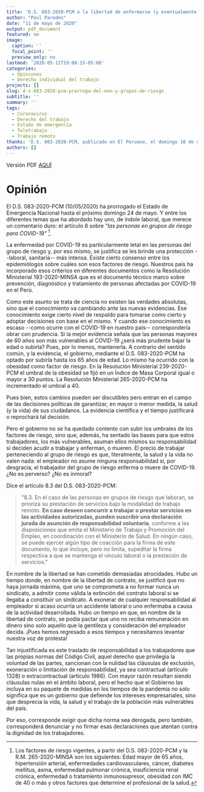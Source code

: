 ```yaml
---
title: 'D.S. 083-2020-PCM o la libertad de enfermarse (y eventualmente morir) sin responsabilidad para el empleador, en nombre de la libertad de contrato'
author: "Paul Paredes"
date: "11 de mayo de 2020"
output: pdf_document
featured: no
image:
  caption: ''
  focal_point: ''
  preview_only: no
lastmod: '2020-05-11T19:08:15-05:00'
categories:
  - Opiniones
  - Derecho individual del trabajo
projects: []
slug: d-s-083-2020-pcm-prorroga-del-een-y-grupos-de-riesgo
subtitle: ''
summary: ''
tags:
  - Coronavirus
  - Derecho del trabajo
  - Estado de emergencia
  - Teletrabajo
  - Trabajo remoto
thanks: 'D.S. 083-2020-PCM, publicado en El Peruano, el domingo 10 de mayo de 2020. Fe de erratas, publicada el lunes 11 de mayo de 2020.'
authors: []
---
```


Versión PDF [AQUÍ](/pdf/d-s-083-2020-pcm-prorroga-del-een-y-grupos-de-riesgo.pdf)

# Opinión

El D.S. 083-2020-PCM (10/05/2020) ha prorrogado el Estado de Emergencia Nacional hasta el próximo domingo 24 de mayo. Y entre los diferentes temas que ha abordado hay uno, de índole laboral, que merece un comentario duro: el artículo 8 sobre *"las personas en grupos de riesgo para COVID-19"* [^1].

[^1]: Los factores de riesgo vigentes, a partir del D.S. 083-2020-PCM y la R.M. 265-2020-MINSA son los siguientes: Edad mayor de 65 años, hipertensión arterial, enfermedades cardiovasculares, cáncer, diabetes mellitus, asma, enfermedad pulmonar crónica, insuficiencia renal crónica, enfermedad o tratamiento inmunosupresor, obesidad con IMC de 40 o más y otros factores que determine el profesional de la salud.

La enfermedad por COVID-19 es particularmente letal en las personas del grupo de riesgo y, por eso mismo, se justifica se les brinde una protección --laboral, sanitaria-- más intensa. Existe cierto consenso entre los epidemiólogos sobre cuáles son esos factores de riesgo. Nuestros país ha incorporado esos criterios en diferentes documentos como la Resolución Ministerial 193-2020-MINSA que es el documento técnico marco sobre prevención, diagnóstico y tratamiento de personas afectadas por COVID-19 en el Perú.

Como este asunto se trata de ciencia no existen las verdades absolutas, sino que el conocimiento va cambiando ante las nuevas evidencias. Ese conocimiento exige cierto nivel de respaldo para tomarse como cierto y adoptar decisiones con base en el mismo. Y cuando ese conocimiento es escaso --como ocurre con el COVID-19 en nuestro país-- correspondería obrar con prudencia. Si la mejor evidencia señala que las personas mayores de 60 años son más vulnerables al COVID-19 ¿será más prudente bajar la edad o subirla? Pues, por lo menos, mantenerla. A contrario del sentido común, y la evidencia, el gobierno, mediante el D.S. 083-2020-PCM ha optado por subirla hasta los 65 años de edad. Lo mismo ha ocurrido con la obesidad como factor de riesgo. En la Resolución Ministerial 239-2020-PCM el umbral de la obesidad se fijó en un Índice de Masa Corporal igual o mayor a 30 puntos. La Resolución Ministerial 265-2020-PCM ha incrementado el umbral a 40.

Pues bien, estos cambios pueden ser discutibles pero entran en el campo de las decisiones políticas de garantizar, en mayor o menor medida, la salud (y la vida) de sus ciudadanos. La evidencia científica y el tiempo justificará o reprochará tal decisión.

Pero el gobierno no se ha quedado contento con subir los umbrales de los factores de riesgo, sino que, además, ha sentado las bases para que estos trabajadores, los más vulnerables, asuman ellos mismos su responsabilidad si deciden acudir a trabajar y enferman, o mueren. El precio de trabajar perteneciendo al grupo de riesgo es que, literalmente, la salud y la vida no valen nada: el empleador no asume ninguna responsabilidad si, por desgracia, el trabajador del grupo de riesgo enferma o muere de COVID-19. ¿No es perverso? ¿No es inmoral?

Dice el artículo 8.3 del D.S. 083-2020-PCM:

> "8.3. En el caso de las personas en grupos de riesgo que laboran, se prioriza su prestación de servicios bajo la modalidad de trabajo remoto. **En caso deseen concurrir a trabajar o prestar servicios en las actividades autorizadas, pueden suscribir una declaración jurada de asunción de responsabilidad voluntaria**, conforme a las disposiciones que emita el Ministerio de Trabajo y Promoción del Empleo, en coordinación con el Ministerio de Salud. En ningún caso, se puede ejercer algún tipo de coacción para la firma de este documento, lo que incluye, pero no limita, supeditar la firma respectiva a que se mantenga el vínculo laboral o la prestación de servicios."

En nombre de la libertad se han cometido demasiadas atrocidades. Hubo un tiempo donde, en nombre de la libertad de contrato, se justificó que no haya jornada máxima, que uno se comprometa a no formar nunca un sindicato, a admitir como válida la extinción del contrato laboral si se llegaba a constituir un sindicato. A exonerar de cualquier responsabilidad al empleador si acaso ocurría un accidente laboral o uno enfermaba a causa de la actividad desarrollada. Hubo un tiempo en que, en nombre de la libertad de contrato, se podía pactar que uno no reciba remuneración en dinero sino solo aquello que la gentileza y consideración del empleador decida. ¡Pues hemos regresado a esos tiempos y necesitamos levantar nuestra voz de protesta!

Tan injustificada es este traslado de responsabilidad a los trabajadores que las propias normas del Código Civil, aquel derecho que privilegia la voluntad de las partes, sancionan con la nulidad las cláusulas de exclusión, exoneración o limitación de responsabilidad, ya sea contractual (artículo 1328) o extracontractual (artículo 1986). Con mayor razón resultan siendo cláusulas nulas en el ámbito laboral, pero el hecho que el Gobierno las incluya en su paquete de medidas en los tiempos de la pandemia no solo significa que es un gobierno que defiende los intereses empresariales, sino que desprecia la vida, la salud y el trabajo de la población más vulnerables del país.

Por eso, corresponde exigir que dicha norma sea derogada, pero también, corresponderá denunciar y no firmar esas declaraciones que atentan contra la dignidad de los trabajadores.
